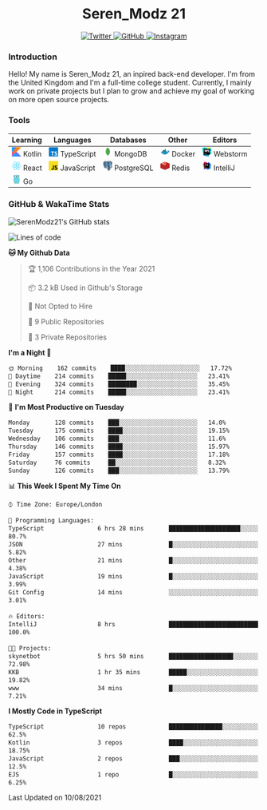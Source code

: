 <div align="center">
  <h1>Seren_Modz 21</h1>
  <a href="https://twitter.com/SerenModz21">
    <img alt="Twitter" src="https://img.shields.io/badge/twitter%20-%231DA1F2.svg?&style=for-the-badge&logo=Twitter&logoColor=white">
  </a>
  <a href="https://github.com/SerenModz21">
    <img alt="GitHub" src="https://img.shields.io/badge/github%20-%23121011.svg?&style=for-the-badge&logo=github&logoColor=white">
  </a>
  <a href="https://www.instagram.com/serenmodz21">
    <img alt="Instagram" src="https://img.shields.io/badge/instagram%20-%23E4405F.svg?&style=for-the-badge&logo=Instagram&logoColor=white">
  </a>
</div>

### Introduction

Hello! My name is Seren_Modz 21, an inpired back-end developer. I'm from the United Kingdom and I'm a full-time college student. Currently, I mainly work on private projects but I plan to grow and achieve my goal of working on more open source projects. 

### Tools

 **Learning**                                        | **Languages**                                               | **Databases**                                               | **Other**                                           | **Editors**                                                  
-----------------------------------------------------|-------------------------------------------------------------|-------------------------------------------------------------|-----------------------------------------------------|--------------------------------------------------------------
 <img width="19px" src="./assets/kotlin.svg"> Kotlin | <img width="19px" src="./assets/typescript.svg"> TypeScript | <img width="19px" src="./assets/mongodb.svg"> MongoDB       | <img width="19px" src="./assets/docker.svg"> Docker | <img width="19px" src="./assets/webstorm.svg"> Webstorm      
 <img width="19px" src="./assets/react.svg"> React   | <img width="19px" src="./assets/javascript.svg"> JavaScript | <img width="19px" src="./assets/postgresql.svg"> PostgreSQL | <img width="19px" src="./assets/redis.svg"> Redis   | <img width="19px" src="./assets/intellij-idea.svg"> IntelliJ
 <img width="19px" src="./assets/go.svg"> Go         |                                                             |                                                             |                                                     |                                                                                                               

### GitHub & WakaTime Stats

![SerenModz21's GitHub stats](https://github-readme-stats.vercel.app/api?username=SerenModz21&show_icons=true&theme=dark)

<!--START_SECTION:waka-->
![Lines of code](https://img.shields.io/badge/From%20Hello%20World%20I%27ve%20Written-23344%20lines%20of%20code-blue)

**🐱 My Github Data** 

> 🏆 1,106 Contributions in the Year 2021
 > 
> 📦 3.2 kB Used in Github's Storage 
 > 
> 🚫 Not Opted to Hire
 > 
> 📜 9 Public Repositories 
 > 
> 🔑 3 Private Repositories  
 > 
**I'm a Night 🦉** 

```text
🌞 Morning    162 commits    ████░░░░░░░░░░░░░░░░░░░░░   17.72% 
🌆 Daytime    214 commits    █████░░░░░░░░░░░░░░░░░░░░   23.41% 
🌃 Evening    324 commits    ████████░░░░░░░░░░░░░░░░░   35.45% 
🌙 Night      214 commits    █████░░░░░░░░░░░░░░░░░░░░   23.41%

```
📅 **I'm Most Productive on Tuesday** 

```text
Monday       128 commits    ███░░░░░░░░░░░░░░░░░░░░░░   14.0% 
Tuesday      175 commits    ████░░░░░░░░░░░░░░░░░░░░░   19.15% 
Wednesday    106 commits    ███░░░░░░░░░░░░░░░░░░░░░░   11.6% 
Thursday     146 commits    ████░░░░░░░░░░░░░░░░░░░░░   15.97% 
Friday       157 commits    ████░░░░░░░░░░░░░░░░░░░░░   17.18% 
Saturday     76 commits     ██░░░░░░░░░░░░░░░░░░░░░░░   8.32% 
Sunday       126 commits    ███░░░░░░░░░░░░░░░░░░░░░░   13.79%

```


📊 **This Week I Spent My Time On** 

```text
⌚︎ Time Zone: Europe/London

💬 Programming Languages: 
TypeScript               6 hrs 28 mins       ████████████████████░░░░░   80.7% 
JSON                     27 mins             █░░░░░░░░░░░░░░░░░░░░░░░░   5.82% 
Other                    21 mins             █░░░░░░░░░░░░░░░░░░░░░░░░   4.38% 
JavaScript               19 mins             █░░░░░░░░░░░░░░░░░░░░░░░░   3.99% 
Git Config               14 mins             ░░░░░░░░░░░░░░░░░░░░░░░░░   3.01%

🔥 Editors: 
IntelliJ                 8 hrs               █████████████████████████   100.0%

🐱‍💻 Projects: 
skynetbot                5 hrs 50 mins       ██████████████████░░░░░░░   72.98% 
KKB                      1 hr 35 mins        █████░░░░░░░░░░░░░░░░░░░░   19.82% 
www                      34 mins             █░░░░░░░░░░░░░░░░░░░░░░░░   7.21%

```

**I Mostly Code in TypeScript** 

```text
TypeScript               10 repos            ███████████████░░░░░░░░░░   62.5% 
Kotlin                   3 repos             ████░░░░░░░░░░░░░░░░░░░░░   18.75% 
JavaScript               2 repos             ███░░░░░░░░░░░░░░░░░░░░░░   12.5% 
EJS                      1 repo              █░░░░░░░░░░░░░░░░░░░░░░░░   6.25%

```



 Last Updated on 10/08/2021
<!--END_SECTION:waka-->
